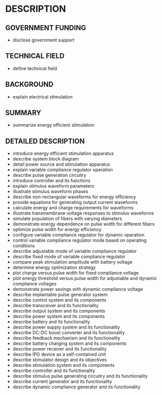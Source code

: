 # DESCRIPTION

## GOVERNMENT FUNDING

- disclose government support

## TECHNICAL FIELD

- define technical field

## BACKGROUND

- explain electrical stimulation

## SUMMARY

- summarize energy efficient stimulation

## DETAILED DESCRIPTION

- introduce energy efficient stimulation apparatus
- describe system block diagram
- detail power source and stimulation apparatus
- explain variable compliance regulator operation
- describe pulse generation circuitry
- introduce controller and its functions
- explain stimulus waveform parameters
- illustrate stimulus waveform phases
- describe non-rectangular waveforms for energy efficiency
- provide equations for generating output current waveforms
- calculate energy and charge requirements for waveforms
- illustrate transmembrane voltage responses to stimulus waveforms
- simulate population of fibers with varying diameters
- demonstrate energy dependence on pulse width for different fibers
- optimize pulse width for energy efficiency
- configure variable compliance regulator for dynamic operation
- control variable compliance regulator mode based on operating conditions
- describe adjustable mode of variable compliance regulator
- describe fixed mode of variable compliance regulator
- compare peak stimulation amplitude with battery voltage
- determine energy optimization strategy
- plot charge versus pulse width for fixed compliance voltage
- plot energy threshold versus pulse width for adjustable and dynamic compliance voltages
- demonstrate power savings with dynamic compliance voltage
- describe implantable pulse generator system
- describe control system and its components
- describe transceiver and its functionality
- describe output system and its components
- describe power system and its components
- describe battery and its functionality
- describe power supply system and its functionality
- describe DC-DC boost converter and its functionality
- describe feedback mechanism and its functionality
- describe battery charging system and its components
- describe power receiver and its functionality
- describe IPG device as a self-contained unit
- describe stimulator design and its objectives
- describe stimulation system and its components
- describe controller and its functionality
- describe stimulus pulse generating circuitry and its functionality
- describe current generator and its functionality
- describe dynamic compliance generator and its functionality

